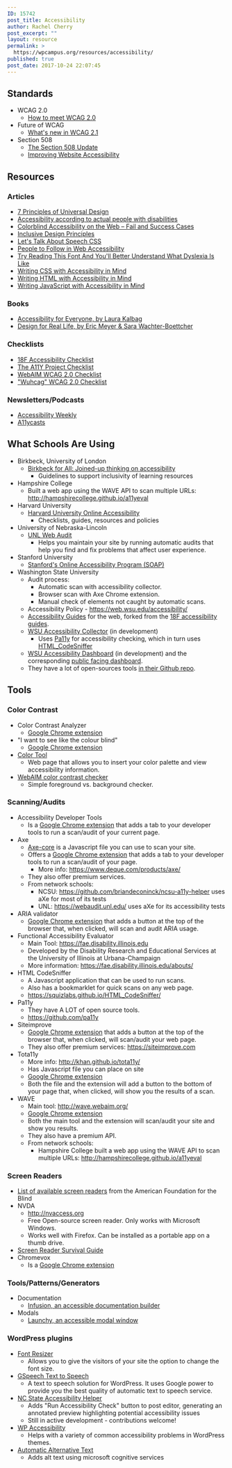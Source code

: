 ```yaml
---
ID: 15742
post_title: Accessibility
author: Rachel Cherry
post_excerpt: ""
layout: resource
permalink: >
  https://wpcampus.org/resources/accessibility/
published: true
post_date: 2017-10-24 22:07:45
---
```

<h2>Standards</h2>

<ul>
 	<li>WCAG 2.0
<ul>
 	<li><a href="https://www.w3.org/WAI/WCAG20/quickref/?currentsidebar=%23col_customize&amp;levels=a%2Caaa">How to meet WCAG 2.0</a></li>
</ul>
</li>
 	<li>Future of WCAG
<ul>
 	<li><a href="http://adrianroselli.com/2017/08/whats-new-in-wcag-2-1.html">What's new in WCAG 2.1</a></li>
</ul>
</li>
 	<li>Section 508
<ul>
 	<li><a href="https://www.section508.gov/node/493">The Section 508 Update</a></li>
 	<li><a href="https://www.section508.gov/content/build/website-accessibility-improvement">Improving Website Accessibility</a></li>
</ul>
</li>
</ul>
<h2>Resources</h2>
<h3>Articles</h3>
<ul>
 	<li><a href="http://universaldesign.ie/What-is-Universal-Design/The-7-Principles/">7 Principles of Universal Design</a></li>
 	<li><a href="https://axesslab.com/accessibility-according-to-pwd/">Accessibility according to actual people with disabilities</a></li>
 	<li><a href="https://axesslab.com/colorblind-accessibility-web-fail-success-cases/">Colorblind Accessibility on the Web – Fail and Success Cases</a></li>
 	<li><a href="http://inclusivedesignprinciples.org/">Inclusive Design Principles</a></li>
 	<li><a href="https://css-tricks.com/lets-talk-speech-css/">Let's Talk About Speech CSS</a></li>
 	<li><a href="https://github.com/joe-watkins/top-people-to-follow-in-web-accessibility">People to Follow in Web Accessibility</a></li>
 	<li><a href="https://www.fastcodesign.com/3047080/try-reading-this-font-and-youll-better-understand-what-dyslexia-is-like">Try Reading This Font And You'll Better Understand What Dyslexia Is Like</a></li>
 	<li><a href="https://medium.com/@matuzo/writing-css-with-accessibility-in-mind-8514a0007939">Writing CSS with Accessibility in Mind</a></li>
 	<li><a href="https://medium.com/alistapart/writing-html-with-accessibility-in-mind-a62026493412">Writing HTML with Accessibility in Mind</a></li>
 	<li><a href="https://medium.com/@matuzo/writing-javascript-with-accessibility-in-mind-a1f6a5f467b9">Writing JavaScript with Accessibility in Mind</a></li>
</ul>
<h3>Books</h3>
<ul>
 	<li><a href="https://abookapart.com/products/accessibility-for-everyone">Accessibility for Everyone, by Laura Kalbag</a></li>
 	<li><a href="https://abookapart.com/products/design-for-real-life">Design for Real Life, by Eric Meyer &amp; Sara Wachter-Boettcher</a></li>
</ul>
<h3>Checklists</h3>
<ul>
 	<li><a href="https://accessibility.18f.gov/checklist/">18F Accessibility Checklist</a></li>
 	<li><a href="http://a11yproject.com/checklist.html">The A11Y Project Checklist</a></li>
 	<li><a href="https://webaim.org/standards/wcag/checklist">WebAIM WCAG 2.0 Checklist</a></li>
 	<li><a href="https://www.wuhcag.com/wcag-checklist/">"Wuhcag" WCAG 2.0 Checklist</a></li>
</ul>
<h3>Newsletters/Podcasts</h3>
<ul>
 	<li><a href="http://a11yweekly.com/">Accessibility Weekly</a></li>
 	<li><a href="https://www.youtube.com/playlist?list=PLNYkxOF6rcICWx0C9LVWWVqvHlYJyqw7g">A11ycasts</a></li>
</ul>
<h2>What Schools Are Using</h2>
<ul>
 	<li>Birkbeck, University of London
 		<ul>
 			<li><a href="http://bbk.ac.uk/birkbeck-for-all">Birkbeck for All: Joined-up thinking on accessibility</a>
 				<ul>
 					<li>Guidelines to support inclusivity of learning resources</li>
 				</ul>
 			</li>
 		</ul>
 	</li>
 	<li>Hampshire College
		<ul>
		 	<li>Built a web app using the WAVE API to scan multiple URLs: <a href="http://hampshirecollege.github.io/a11yeval">http://hampshirecollege.github.io/a11yeval</a></li>
		</ul>
	</li>
 	<li>Harvard University
 		<ul>
 			<li><a href="https://accessibility.huit.harvard.edu/">Harvard University Online Accessibility</a>
 				<ul>
 					<li>Checklists, guides, resources and policies</li>
 				</ul>
 			</li>
 		</ul>
 	</li>
 	<li>University of Nebraska-Lincoln
 		<ul>
 			<li><a href="https://webaudit.unl.edu/">UNL Web Audit</a>
 				<ul>
 					<li>Helps you maintain your site by running automatic audits that help you find and fix problems that affect user experience.</li>
 				</ul>
 			</li>
 		</ul>
 	</li>
 	<li>Stanford University
 		<ul>
 			<li><a href="https://soap.stanford.edu/">Stanford's Online Accessibility Program (SOAP)</a></li>
 		</ul>
 	</li>
 	<li>Washington State University
 		<ul>
 			<li>Audit process:
 				<ul>
				 	<li>Automatic scan with accessibility collector.</li>
				 	<li>Browser scan with Axe Chrome extension.</li>
				 	<li>Manual check of elements not caught by automatic scans.</li>
				</ul>
			</li>
			<li>Accessibility Policy - <a href="https://web.wsu.edu/accessibility/">https://web.wsu.edu/accessibility/</a></li>
			<li><a href="https://web.wsu.edu/accessibility-guides/">Accessibility Guides</a> for the web, forked from the <a href="https://github.com/18F/accessibility/">18F accessibility guides</a>.</li>
			<li><a href="https://github.com/washingtonstateuniversity/WSU-Accessibility-Collector">WSU Accessibility Collector</a> (in development)
				<ul>
					<li>Uses <a href="https://github.com/pa11y/pa11y">Pa11y</a> for accessibility checking, which in turn uses <a href="https://github.com/squizlabs/HTML_CodeSniffer">HTML_CodeSniffer</a></li>
				</ul>
			</li>
			<li><a href="https://github.com/washingtonstateuniversity/WSU-Accessibility-Dashboard">WSU Accessibility Dashboard</a> (in development) and the corresponding <a href="https://dashboard.wsu.edu/accessibility/">public facing dashboard</a>.</li>
			<li>They have a lot of open-sources tools <a href="https://github.com/Washingtonstateuniversity">in their Github repo</a>.</li>
		</ul>
	</li>
</ul>
<h2>Tools</h2>
<h3>Color Contrast</h3>
<ul>
 	<li>Color Contrast Analyzer
<ul>
 	<li><a href="https://chrome.google.com/webstore/detail/color-contrast-analyzer/dagdlcijhfbmgkjokkjicnnfimlebcll">Google Chrome extension</a></li>
</ul>
</li>
 	<li>"I want to see like the colour blind"
<ul>
 	<li><a href="https://chrome.google.com/webstore/detail/i-want-to-see-like-the-co/jebeedfnielkcjlcokhiobodkjjpbjia">Google Chrome extension</a></li>
</ul>
</li>
 	<li><a href="https://material.io/color/#!/?view.left=0&amp;view.right=0">Color Tool</a>
<ul>
 	<li>Web page that allows you to insert your color palette and view accessibility information.</li>
</ul>
</li>
 	<li><a href="https://webaim.org/resources/contrastchecker/">WebAIM color contrast checker</a>
<ul>
 	<li>Simple foreground vs. background checker.</li>
</ul>
</li>
</ul>
<h3>Scanning/Audits</h3>
<ul>
 	<li>Accessibility Developer Tools
<ul>
 	<li>Is a <a href="https://chrome.google.com/webstore/detail/accessibility-developer-t/fpkknkljclfencbdbgkenhalefipecmb">Google Chrome extension</a> that adds a tab to your developer tools to run a scan/audit of your current page.</li>
</ul>
</li>
 	<li>Axe
<ul>
 	<li><a href="https://github.com/dequelabs/axe-core">Axe-core</a> is a Javascript file you can use to scan your site.</li>
 	<li>Offers a <a href="https://chrome.google.com/webstore/detail/axe/lhdoppojpmngadmnindnejefpokejbdd">Google Chrome extension</a> that adds a tab to your developer tools to run a scan/audit of your page.
<ul>
 	<li>More info: <a href="https://www.deque.com/products/axe/">https://www.deque.com/products/axe/</a></li>
</ul>
</li>
 	<li>They also offer premium services.</li>
 	<li>From network schools:
<ul>
 	<li>NCSU: <a href="https://github.com/briandeconinck/ncsu-a11y-helper">https://github.com/briandeconinck/ncsu-a11y-helper</a> uses aXe for most of its tests</li>
 	<li>UNL: <a href="https://webaudit.unl.edu/">https://webaudit.unl.edu/</a> uses aXe for its accessibility tests</li>
</ul>
</li>
</ul>
</li>
 	<li>ARIA validator
<ul>
 	<li><a href="https://chrome.google.com/webstore/detail/aria-validator/oigghlanfjgnkcndchmnlnmaojahnjoc">Google Chrome extension</a> that adds a button at the top of the browser that, when clicked, will scan and audit ARIA usage.</li>
</ul>
</li>
 	<li>Functional Accessibility Evaluator
<ul>
 	<li>Main Tool: <a href="https://fae.disability.illinois.edu">https://fae.disability.illinois.edu</a></li>
 	<li>Developed by the Disability Research and Educational Services at the University of Illinois at Urbana-Champaign</li>
 	<li>More information: <a href="https://fae.disability.illinois.edu/abouts/">https://fae.disability.illinois.edu/abouts/</a></li>
</ul>
</li>
 	<li>HTML CodeSniffer
<ul>
 	<li>A Javascript application that can be used to run scans.</li>
 	<li>Also has a bookmarklet for quick scans on any web page.</li>
 	<li><a href="https://squizlabs.github.io/HTML_CodeSniffer/">https://squizlabs.github.io/HTML_CodeSniffer/</a></li>
</ul>
</li>
 	<li>Pa11y
<ul>
 	<li>They have A LOT of open source tools.</li>
 	<li><a href="https://github.com/pa11y">https://github.com/pa11y</a></li>
</ul>
</li>
 	<li>Siteimprove
<ul>
 	<li><a href="https://chrome.google.com/webstore/detail/siteimprove-accessibility/efcfolpjihicnikpmhnmphjhhpiclljc">Google Chrome extension</a> that adds a button at the top of the browser that, when clicked, will scan/audit your web page.</li>
 	<li>They also offer premium services: <a href="https://siteimprove.com/">https://siteimprove.com</a></li>
</ul>
</li>
 	<li>Tota11y
<ul>
 	<li>More info: <a href="http://khan.github.io/tota11y/">http://khan.github.io/tota11y/</a></li>
 	<li>Has Javascript file you can place on site</li>
 	<li><a href="https://chrome.google.com/webstore/detail/tota11y-plugin-from-khan/oedofneiplgibimfkccchnimiadcmhpe">Google Chrome extension</a></li>
 	<li>Both the file and the extension will add a button to the bottom of your page that, when clicked, will show you the results of a scan.</li>
</ul>
</li>
 	<li>WAVE
<ul>
 	<li>Main tool: <a href="http://wave.webaim.org/">http://wave.webaim.org/</a></li>
 	<li><a href="https://chrome.google.com/webstore/detail/wave-evaluation-tool/jbbplnpkjmmeebjpijfedlgcdilocofh">Google Chrome extension</a></li>
 	<li>Both the main tool and the extension will scan/audit your site and show you results.</li>
 	<li>They also have a premium API.</li>
 	<li>From network schools:
<ul>
 	<li>Hampshire College built a web app using the WAVE API to scan multiple URLs: <a href="http://hampshirecollege.github.io/a11yeval">http://hampshirecollege.github.io/a11yeval</a></li>
</ul>
</li>
</ul>
</li>
</ul>
<h3>Screen Readers</h3>
<ul>
 	<li><a href="http://www.afb.org/prodBrowseCatResults.aspx?CatID=49">List of available screen readers</a> from the American Foundation for the Blind</li>
 	<li>NVDA
<ul>
 	<li><a href="http://nvaccess.org">http://nvaccess.org</a></li>
 	<li>Free Open-source screen reader. Only works with Microsoft Windows.</li>
 	<li>Works well with Firefox. Can be installed as a portable app on a thumb drive.</li>
</ul>
</li>
 	<li><a href="https://dequeuniversity.com/screenreaders/survival-guide">Screen Reader Survival Guide</a></li>
 	<li>Chromevox
<ul>
 	<li>Is a <a href="https://chrome.google.com/webstore/detail/chromevox/kgejglhpjiefppelpmljglcjbhoiplfn?hl=en">Google Chrome extension</a></li>
</ul>
</li>
</ul>
<h3>Tools/Patterns/Generators</h3>
<ul>
 	<li>Documentation
<ul>
 	<li><a href="https://developer.paciellogroup.com/blog/2017/09/infusion-an-inclusive-documentation-builder/">Infusion, an accessible documentation builder</a></li>
</ul>
</li>
 	<li>Modals
<ul>
 	<li><a href="https://launchy.io/">Launchy, an accessible modal window</a></li>
</ul>
</li>
</ul>
<h3>WordPress plugins</h3>
<ul>
 	<li><a href="https://wordpress.org/plugins/font-resizer/">Font Resizer</a>
<ul>
 	<li>Allows you to give the visitors of your site the option to change the font size.</li>
</ul>
</li>
 	<li><a href="https://wordpress.org/plugins/gspeech/">GSpeech Text to Speech</a>
<ul>
 	<li>A text to speech solution for WordPress. It uses Google power to provide you the best quality of automatic text to speech service.</li>
</ul>
</li>
 	<li><a href="https://github.com/briandeconinck/ncsu-a11y-helper">NC State Accessibility Helper</a>
<ul>
 	<li>Adds "Run Accessibility Check" button to post editor, generating an annotated preview highlighting potential accessibility issues</li>
 	<li>Still in active development - contributions welcome!</li>
</ul>
</li>
 	<li><a href="https://wordpress.org/plugins/wp-accessibility/">WP Accessibility</a>
<ul>
 	<li>Helps with a variety of common accessibility problems in WordPress themes.</li>
</ul>
</li>
 	<li><a href="https://wordpress.org/plugins/automatic-alternative-text/">Automatic Alternative Text</a>
<ul>
 	<li>Adds alt text using microsoft cognitive services</li>
</ul>
</li>
</ul>